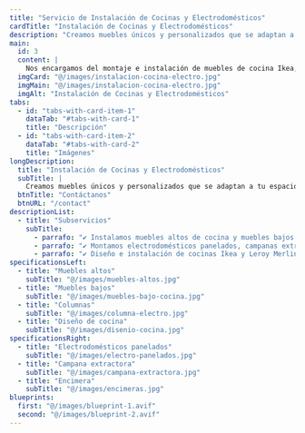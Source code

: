 ```yaml
---
title: "Servicio de Instalación de Cocinas y Electrodomésticos"
cardTitle: "Instalación de Cocinas y Electrodomésticos"
description: "Creamos muebles únicos y personalizados que se adaptan a tu espacio y estilo"
main:
  id: 3
  content: |
    Nos encargamos del montaje e instalación de muebles de cocina Ikea, Leroy Merlin y otros fabricantes.
  imgCard: "@/images/instalacion-cocina-electro.jpg"
  imgMain: "@/images/instalacion-cocina-electro.jpg"
  imgAlt: "Instalación de Cocinas y Electrodomésticos"
tabs:
  - id: "tabs-with-card-item-1"
    dataTab: "#tabs-with-card-1"
    title: "Descripción"
  - id: "tabs-with-card-item-2"
    dataTab: "#tabs-with-card-2"
    title: "Imágenes"
longDescription:
  title: "Instalación de Cocinas y Electrodomésticos"
  subTitle: |
    Creamos muebles únicos y personalizados que se adaptan a tu espacio y estilo.
  btnTitle: "Contáctanos"
  btnURL: "/contact"
descriptionList:
  - title: "Subservicios"
    subTitle:
      - parrafo: "✔ Instalamos muebles altos de cocina y muebles bajos de cocina, asegurando un ajuste perfecto."
      - parrafo: "✔ Montamos electrodomésticos panelados, campanas extractoras y encimeras." 
      - parrafo: "✔ Diseño e instalación de cocinas Ikea y Leroy Merlin." 
specificationsLeft:
  - title: "Muebles altos"
    subTitle: "@/images/muebles-altos.jpg"
  - title: "Muebles bajos"
    subTitle: "@/images/muebles-bajo-cocina.jpg"
  - title: "Columnas"
    subTitle: "@/images/columna-electro.jpg"
  - title: "Diseño de cocina"
    subTitle: "@/images/disenio-cocina.jpg"
specificationsRight:
  - title: "Electrodomésticos panelados"
    subTitle: "@/images/electro-panelados.jpg"
  - title: "Campana extractora"
    subTitle: "@/images/campana-extractora.jpg"
  - title: "Encimera"
    subTitle: "@/images/encimeras.jpg"
blueprints:
  first: "@/images/blueprint-1.avif"
  second: "@/images/blueprint-2.avif"   
---
```

